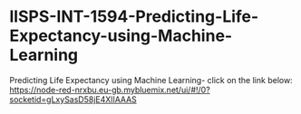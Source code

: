# llSPS-INT-1594-Predicting-Life-Expectancy-using-Machine-Learning
Predicting Life Expectancy using Machine Learning- click on the link below:
https://node-red-nrxbu.eu-gb.mybluemix.net/ui/#!/0?socketid=gLxySasD58jE4XlIAAAS
